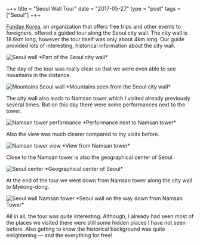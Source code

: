 +++
title = "Seoul Wall Tour"
date = "2017-05-27"
type = "post"
tags = ["Seoul"]
+++

[Funday Korea](http://fundaykorea.me/), an organization that offers free trips and other events to foreigners, offered a guided tour along the Seoul city wall. The city wall is 18.6km long, however the tour itself was only about 4km long. Our guide provided lots of interesting, historical information about the city wall.

<img src="https://farm1.staticflickr.com/865/40491063165_d4fc2665a3_z.jpg" alt="Seoul wall">
*Part of the Seoul city wall*

The day of the tour was really clear so that we were even able to see mountains in the distance.

<img src="https://farm1.staticflickr.com/786/27515978358_539548488d_z.jpg" alt="Mountains Seoul wall">
*Mountains seen from the Seoul city wall*

The city wall also leads to Namsan tower which I visited already previously several times. But on this day there were some performances next to the tower.

<img src="https://farm1.staticflickr.com/894/40672241664_bec2819d76_z.jpg" alt="Namsan tower performance">
*Performance next to Namsan tower*

Also the view was much clearer compared to my visits before.

<img src="https://farm1.staticflickr.com/806/40672240844_6903d79382_z.jpg" alt="Namsan tower view">
*View from Namsan tower*

Close to the Namsan tower is also the geographical center of Seoul.

<img src="https://farm1.staticflickr.com/811/40491073455_e6f00977e3_z.jpg" alt="Seoul center">
*Geographical center of Seoul*

At the end of the tour we went down from Namsan tower along the city wall to Myeong-dong.

<img src="https://farm1.staticflickr.com/802/40672245334_884eba6d37_z.jpg" alt="Seoul wall Namsan tower">
*Seoul wall on the way down from Namsan Tower*

All in all, the tour was quite interesting. Although, I already had seen most of the places we visited there were still some hidden places I have not seen before. Also getting to know the historical background was quite enlightening — and the everything for free!
